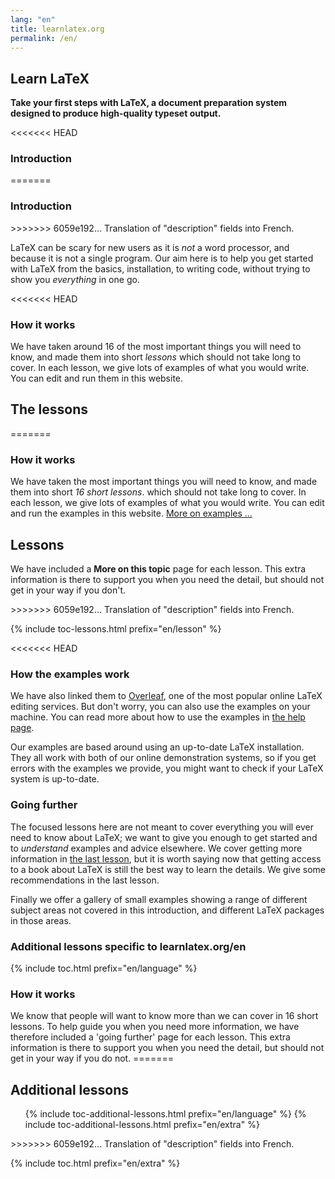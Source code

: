 ```yaml
---
lang: "en"
title: learnlatex.org
permalink: /en/
---
```


## Learn LaTeX

**Take your first steps with LaTeX, a document preparation system designed to produce high-quality typeset output.**

<div
  class="text-columns">
  <section>
<<<<<<< HEAD
    <h3 
      class="text-columns__heading">Introduction</h3>
=======
    <h3 class="text-columns__heading">Introduction</h3>
>>>>>>> 6059e192... Translation of "description" fields into French.
    <p>LaTeX can be scary for new users as it is <em>not</em> a word processor, 
    and because it is not a single program. Our aim here is to help you get 
    started with LaTeX from the basics, installation, to writing code, without 
    trying to show you <em>everything</em> in one go.</p>
  </section>
  <section>
<<<<<<< HEAD
    <h3
      class="text-columns__heading">How it works</h3>
      <p>We have taken around 16 of the most important things you will need to know, and made them into short <em>lessons</em> which should not take long to cover. In each lesson, we give lots of examples of what you would write. You can edit and run them in this website.</p>
  </section>
</div>


## The lessons
=======
    <h3 class="text-columns__heading">How it works</h3>
      <p>We have taken the most important things you will need to know, and made them into short <em>16 short lessons</em>. which should not take long to cover. In each lesson, we give lots of examples of what you would write. You can edit and run the examples in this website. <a href="./help#examples">More on examples &hellip;</a></p>
  </section>
</div>

<h2 class="heading__toc" id="toc">Lessons</h2>

<p class="paragraph__toc">We have included a <b>More on this topic</b> page for each lesson. This extra information is there to support you when you need the detail, but should not get in your way if you don't.</p>
>>>>>>> 6059e192... Translation of "description" fields into French.

{% include toc-lessons.html  prefix="en/lesson" %}

<<<<<<< HEAD
<div
  class="text-columns">
  <section>
    <h3 
      class="text-columns__heading">How the examples work</h3>
      <p>We have also linked them to <a href="https://www.overleaf.com/">Overleaf</a>, one of the most popular online LaTeX editing services. But don't worry, you can also use the examples on your machine. You can read more about how to use the examples in <a href="./help">the help page</a>.</p>
      <p>Our examples are based around using an up-to-date LaTeX installation. They all work with both of our online demonstration systems, so if you get errors with the examples we provide, you might want to check if your LaTeX system is up-to-date.</p>
  </section>
  <section>
    <h3
      class="text-columns__heading">Going further</h3>
      <p>The focused lessons here are not meant to cover everything you will ever need to know about LaTeX; we want to give you enough to get started and to <em>understand</em> examples and advice elsewhere. We cover getting more information in <a href="./lesson-16">the last lesson</a>, but it is worth saying now that getting access to a book about LaTeX is still the  best way to learn the details. We give some recommendations in the last lesson.</p>
      <p>Finally we offer a gallery of small examples showing a range of different subject areas not covered in this introduction, and different LaTeX packages in those areas.</p>
  </section>
</div>

### Additional lessons specific to learnlatex.org/en

{% include toc.html  prefix="en/language" %}

<h3>How it works</h3>
We know that people will want to know more than we can cover in 16 short
lessons. To help guide you when you need more information, we have therefore
included a 'going further' page for each lesson. This extra information is
there to support you when you need the detail, but should not get in your
way if you do not.
=======
<h2 class="heading__toc">Additional lessons</h2>
<ul class="lessons-toc">
  {% include toc-additional-lessons.html prefix="en/language" %}
  {% include toc-additional-lessons.html prefix="en/extra" %}
</ul>
>>>>>>> 6059e192... Translation of "description" fields into French.


    
{% include toc.html prefix="en/extra" %}
